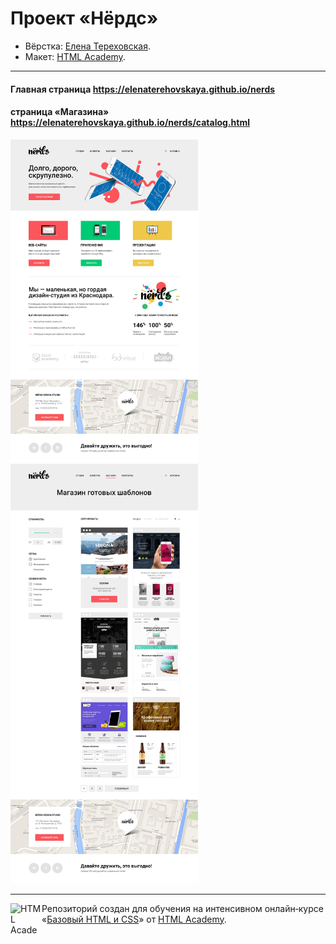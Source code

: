 # Проект «Нёрдс»

* Вёрстка: [Елена Тереховская](https://github.com/elenaterehovskaya).
* Макет: [HTML Academy](https://htmlacademy.ru).

---

#### Главная страница <a href="https://elenaterehovskaya.github.io/nerds" target="_blank">https://elenaterehovskaya.github.io/nerds</a>

#### страница «Магазина» <a href="https://elenaterehovskaya.github.io/nerds/catalog.html" target="_blank">https://elenaterehovskaya.github.io/nerds/catalog.html</a>  


<p style="vertical-align:top">
  <img src="https://github.com/elenaterehovskaya/elenaterehovskaya.github.io/blob/master/img/nerds-index.jpg" width="300" alt="Главная страница">
  <img src="https://github.com/elenaterehovskaya/elenaterehovskaya.github.io/blob/master/img/nerds-catalog.jpg" width="300" alt="Страница «Магазина»">
</p>

---

<a href="https://htmlacademy.ru/intensive/htmlcss"><img align="left" width="50" height="50" alt="HTML Academy" src="https://up.htmlacademy.ru/static/img/intensive/htmlcss/logo-for-github.svg"></a>

Репозиторий создан для обучения на интенсивном онлайн‑курсе «[Базовый HTML и CSS](https://htmlacademy.ru/intensive/htmlcss)» от [HTML Academy](https://htmlacademy.ru).
